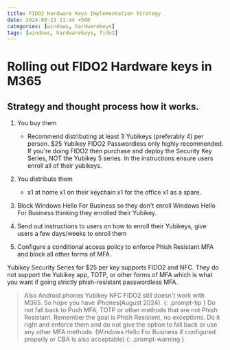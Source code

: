 ```yaml
---
title: FIDO2 Hardware Keys Implementation Strategy
date: 2024-08-21 11:44 +500
categories: [windows, hardwarekeys]
tags: [windows, hardwarekeys, fido2]
---
```


# Rolling out FIDO2 Hardware keys in M365

## Strategy and thought process how it works.

1. You buy them

   - Recommend distributing at least 3 Yubikeys (preferably 4) per person. $25 Yubikey FIDO2 Passwordless only highly recommended. If you're doing FIDO2 then purchase and deploy the Security Key Series, NOT the Yubikey 5 series. In the instructions ensure users enroll all of their yubikeys.

2. You distribute them
   - x1 at home x1 on their keychain x1 for the office x1 as a spare.
3. Block Windows Hello For Business so they don't enroll Windows Hello For Business thinking they enrolled their Yubikey.
4. Send out instructions to users on how to enroll their Yubikeys, give users a few days/weeks to enroll them
5. Configure a conditional access policy to enforce Phish Resistant MFA and block all other forms of MFA.

Yubikey Security Series for $25 per key supports FIDO2 and NFC. They do not support the Yubikey app, TOTP, or other forms of MFA which is what you want if going strictly phish-resistant passwordless MFA.

> Also Android phones Yubikey NFC FIDO2 still doesn't work with M365. So hope you have iPhones(August 2024).
> {: .prompt-tip }
> Do not fall back to Push MFA, TOTP or other methods that are not Phish Resistant. Remember the goal is Phish Resistent, no exceptions. Do it right and enforce them and do not give the option to fall back or use any other MFA methods. (Windows Hello For Business if configured properly or CBA is also acceptable)
> {: .prompt-warning }
